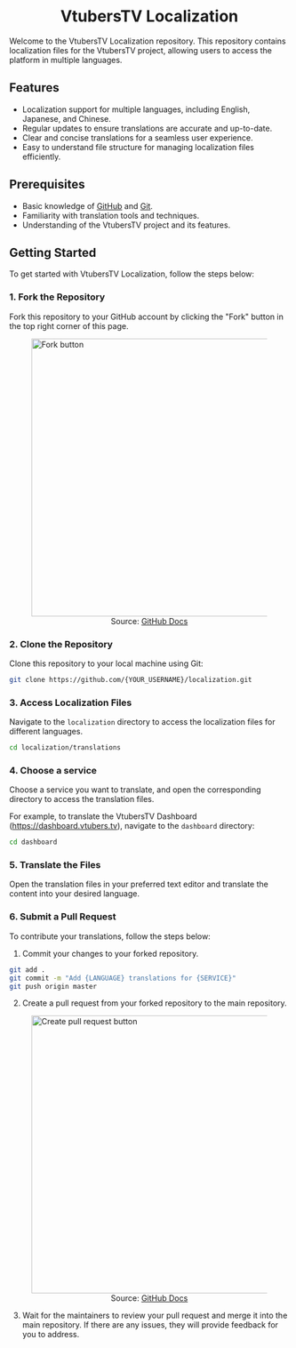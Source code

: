 <h1 align="center" id="title">VtubersTV Localization</h1>

Welcome to the VtubersTV Localization repository. This repository contains localization files for the VtubersTV project, allowing users to access the platform in multiple languages.

## Features

- Localization support for multiple languages, including English, Japanese, and Chinese.
- Regular updates to ensure translations are accurate and up-to-date.
- Clear and concise translations for a seamless user experience.
- Easy to understand file structure for managing localization files efficiently.

## Prerequisites

- Basic knowledge of [GitHub](https://guides.github.com/activities/hello-world/) and [Git](https://git-scm.com/doc).
- Familiarity with translation tools and techniques.
- Understanding of the VtubersTV project and its features.


## Getting Started

To get started with VtubersTV Localization, follow the steps below:

### 1. Fork the Repository

Fork this repository to your GitHub account by clicking the "Fork" button in the top right corner of this page.

<figure>
  <img src="https://docs.github.com/assets/images/help/repository/fork-button.png" alt="Fork button" width="500">
  <figcaption align="center">Source: <a href="https://docs.github.com/en/get-started/quickstart/fork-a-repo">GitHub Docs</a></figcaption>
</figure>

### 2. Clone the Repository

Clone this repository to your local machine using Git:

```bash
git clone https://github.com/{YOUR_USERNAME}/localization.git
```

### 3. Access Localization Files

Navigate to the `localization` directory to access the localization files for different languages.

```bash
cd localization/translations
```

### 4. Choose a service

Choose a service you want to translate, and open the corresponding directory to access the translation files.

For example, to translate the VtubersTV Dashboard (https://dashboard.vtubers.tv), navigate to the `dashboard` directory:

```bash
cd dashboard
```

### 5. Translate the Files

Open the translation files in your preferred text editor and translate the content into your desired language.

### 6. Submit a Pull Request

To contribute your translations, follow the steps below:

1. Commit your changes to your forked repository.

```bash
git add .
git commit -m "Add {LANGUAGE} translations for {SERVICE}"
git push origin master
```

2. Create a pull request from your forked repository to the main repository.

<figure>
  <img src="https://docs.github.com/assets/images/help/pull_requests/choose-base-fork-and-branch.png" alt="Create pull request button" width="500">
  <figcaption align="center">Source: <a href="https://docs.github.com/en/get-started/quickstart/create-a-repo">GitHub Docs</a></figcaption>
</figure>

3. Wait for the maintainers to review your pull request and merge it into the main repository. If there are any issues, they will provide feedback for you to address.
